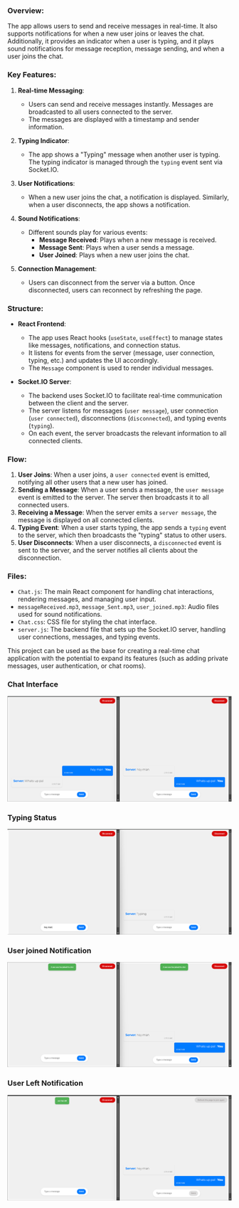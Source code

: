 
### Overview:
The app allows users to send and receive messages in real-time. It also supports notifications for when a new user joins or leaves the chat. Additionally, it provides an indicator when a user is typing, and it plays sound notifications for message reception, message sending, and when a user joins the chat.

### Key Features:
1. **Real-time Messaging**: 
   - Users can send and receive messages instantly. Messages are broadcasted to all users connected to the server.
   - The messages are displayed with a timestamp and sender information.

2. **Typing Indicator**:
   - The app shows a "Typing" message when another user is typing. The typing indicator is managed through the `typing` event sent via Socket.IO.

3. **User Notifications**:
   - When a new user joins the chat, a notification is displayed. Similarly, when a user disconnects, the app shows a notification.

4. **Sound Notifications**:
   - Different sounds play for various events:
     - **Message Received**: Plays when a new message is received.
     - **Message Sent**: Plays when a user sends a message.
     - **User Joined**: Plays when a new user joins the chat.

5. **Connection Management**:
   - Users can disconnect from the server via a button. Once disconnected, users can reconnect by refreshing the page.

### Structure:
- **React Frontend**:
  - The app uses React hooks (`useState`, `useEffect`) to manage states like messages, notifications, and connection status.
  - It listens for events from the server (message, user connection, typing, etc.) and updates the UI accordingly.
  - The `Message` component is used to render individual messages.

- **Socket.IO Server**:
  - The backend uses Socket.IO to facilitate real-time communication between the client and the server.
  - The server listens for messages (`user message`), user connection (`user connected`), disconnections (`disconnected`), and typing events (`typing`).
  - On each event, the server broadcasts the relevant information to all connected clients.

### Flow:
1. **User Joins**: When a user joins, a `user connected` event is emitted, notifying all other users that a new user has joined.
2. **Sending a Message**: When a user sends a message, the `user message` event is emitted to the server. The server then broadcasts it to all connected users.
3. **Receiving a Message**: When the server emits a `server message`, the message is displayed on all connected clients.
4. **Typing Event**: When a user starts typing, the app sends a `typing` event to the server, which then broadcasts the "typing" status to other users.
5. **User Disconnects**: When a user disconnects, a `disconnected` event is sent to the server, and the server notifies all clients about the disconnection.

### Files:
- `Chat.js`: The main React component for handling chat interactions, rendering messages, and managing user input.
- `messageReceived.mp3`, `message_Sent.mp3`, `user_joined.mp3`: Audio files used for sound notifications.
- `Chat.css`: CSS file for styling the chat interface.
- `server.js`: The backend file that sets up the Socket.IO server, handling user connections, messages, and typing events.

This project can be used as the base for creating a real-time chat application with the potential to expand its features (such as adding private messages, user authentication, or chat rooms).


### Chat Interface 
![Chat Interface](./images/Chat_Interface.png)

### Typing Status
![Typing Status](./images/Typing_Status.png)

### User joined Notification
![User joined](./images/user_joined.png)

### User Left Notification 
![User Left](./images/user_left.png)


